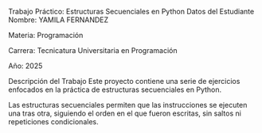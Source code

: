 Trabajo Práctico: Estructuras Secuenciales en Python
Datos del Estudiante
Nombre: YAMILA FERNANDEZ

Materia: Programación

Carrera: Tecnicatura Universitaria en Programación

Año: 2025

Descripción del Trabajo
Este proyecto contiene una serie de ejercicios enfocados en la práctica de estructuras secuenciales en Python.

Las estructuras secuenciales permiten que las instrucciones se ejecuten una tras otra, siguiendo el orden en el que fueron escritas, sin saltos ni repeticiones condicionales.